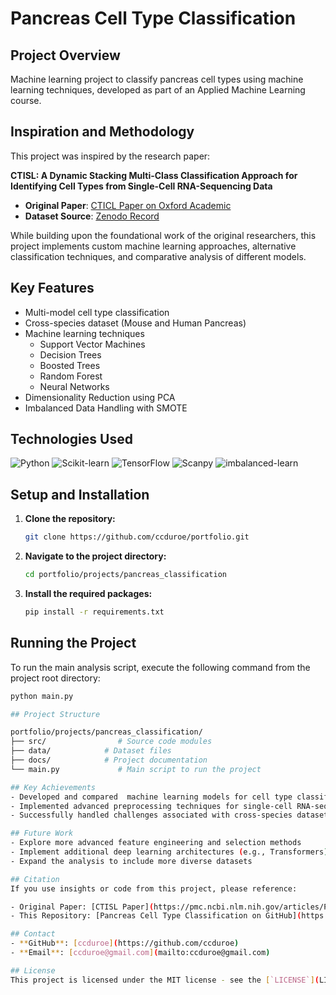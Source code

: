 # Pancreas Cell Type Classification

## Project Overview
Machine learning project to classify pancreas cell types using machine learning techniques, developed as part of an Applied Machine Learning course.

## Inspiration and Methodology
This project was inspired by the research paper:

**CTISL: A Dynamic Stacking Multi-Class Classification Approach for Identifying Cell Types from Single-Cell RNA-Sequencing Data**

- **Original Paper**: [CTICL Paper on Oxford Academic](https://doi.org/10.1093/bioinformatics/btae063)
- **Dataset Source**: [Zenodo Record](https://zenodo.org/records/10568906)

While building upon the foundational work of the original researchers, this project implements custom machine learning approaches, alternative classification techniques, and comparative analysis of different models.

## Key Features
- Multi-model cell type classification
- Cross-species dataset (Mouse and Human Pancreas)
- Machine learning techniques
  - Support Vector Machines
  - Decision Trees
  - Boosted Trees
  - Random Forest
  - Neural Networks
- Dimensionality Reduction using PCA
- Imbalanced Data Handling with SMOTE

## Technologies Used
![Python](https://img.shields.io/badge/Python-3776AB?style=for-the-badge&logo=python&logoColor=white)
![Scikit-learn](https://img.shields.io/badge/Scikit--learn-F7931E?style=for-the-badge&logo=scikit-learn&logoColor=white)
![TensorFlow](https://img.shields.io/badge/TensorFlow-FF6F00?style=for-the-badge&logo=tensorflow&logoColor=white)
![Scanpy](https://img.shields.io/badge/Scanpy-049A9B?style=for-the-badge)
![imbalanced-learn](https://img.shields.io/badge/imbalanced--learn-D3756B?style=for-the-badge)

## Setup and Installation

1.  **Clone the repository:**
    ```bash
    git clone https://github.com/ccduroe/portfolio.git
    ```
2.  **Navigate to the project directory:**
    ```bash
    cd portfolio/projects/pancreas_classification
    ```
3.  **Install the required packages:**
    ```bash
    pip install -r requirements.txt
    ```

## Running the Project
To run the main analysis script, execute the following command from the project root directory:
```bash
python main.py

## Project Structure

portfolio/projects/pancreas_classification/
├── src/                # Source code modules
├── data/            # Dataset files
├── docs/            # Project documentation
└── main.py             # Main script to run the project

## Key Achievements
- Developed and compared  machine learning models for cell type classification
- Implemented advanced preprocessing techniques for single-cell RNA-seq data
- Successfully handled challenges associated with cross-species dataset

## Future Work
- Explore more advanced feature engineering and selection methods
- Implement additional deep learning architectures (e.g., Transformers)
- Expand the analysis to include more diverse datasets

## Citation
If you use insights or code from this project, please reference:

- Original Paper: [CTISL Paper](https://pmc.ncbi.nlm.nih.gov/articles/PMC10873586/#sup1)
- This Repository: [Pancreas Cell Type Classification on GitHub](https://github.com/ccduroe/portfolio/tree/main/projects/pancreas_classification)

## Contact
- **GitHub**: [ccduroe](https://github.com/ccduroe)
- **Email**: [ccduroe@gmail.com](mailto:ccduroe@gmail.com)

## License
This project is licensed under the MIT license - see the [`LICENSE`](LICENSE) file for details. 
